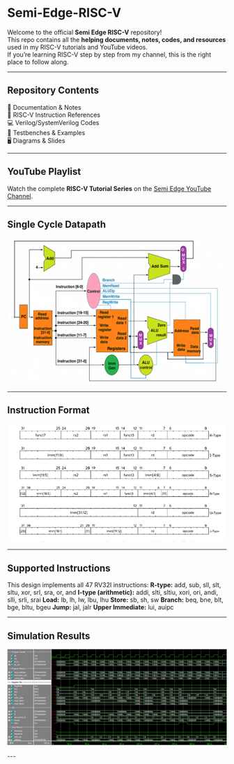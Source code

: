 # Semi-Edge-RISC-V

Welcome to the official **Semi Edge RISC-V** repository!  
This repo contains all the **helping documents, notes, codes, and resources** used in my RISC-V tutorials and YouTube videos.  
If you’re learning RISC-V step by step from my channel, this is the right place to follow along.  

---

##  Repository Contents
 📘 Documentation & Notes  
 📝 RISC-V Instruction References  
 💻 Verilog/SystemVerilog Codes  
 🔧 Testbenches & Examples  
 🖥️ Diagrams & Slides  

---

##  YouTube Playlist
Watch the complete **RISC-V Tutorial Series** on the [Semi Edge YouTube Channel](https://www.youtube.com/@semiedge1).  

---
## Single Cycle Datapath
<p align="center">
  <img src="https://github.com/majidale/Semi-Edge-RISC-V/blob/main/Single%20Cycle%20Datapath.png" alt="Instruction Format" width="600">
</p>

---

##  Instruction Format
<p align="center">
  <img src="https://github.com/majidale/Semi-Edge-RISC-V/blob/main/Instruction%20Format.png" alt="Instruction Format" width="600">
</p>

---
## Supported Instructions
This design implements all 47 RV32I instructions:
**R-type:** add, sub, sll, slt, sltu, xor, srl, sra, or, and
**I-type (arithmetic):** addi, slti, sltiu, xori, ori, andi, slli, srli, srai
**Load:** lb, lh, lw, lbu, lhu
**Store:** sb, sh, sw
**Branch:** beq, bne, blt, bge, bltu, bgeu
**Jump:** jal, jalr
**Upper Immediate:** lui, auipc

---
##  Simulation Results
<p align="center">
  <img src="https://github.com/majidale/Semi-Edge-RISC-V/blob/main/RISCV_Single_Cycle/Simulation%20Results.png" >
</p>
---
